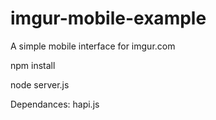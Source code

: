 # imgur-mobile-example

A simple mobile interface for imgur.com

npm install

node server.js

Dependances: hapi.js 
